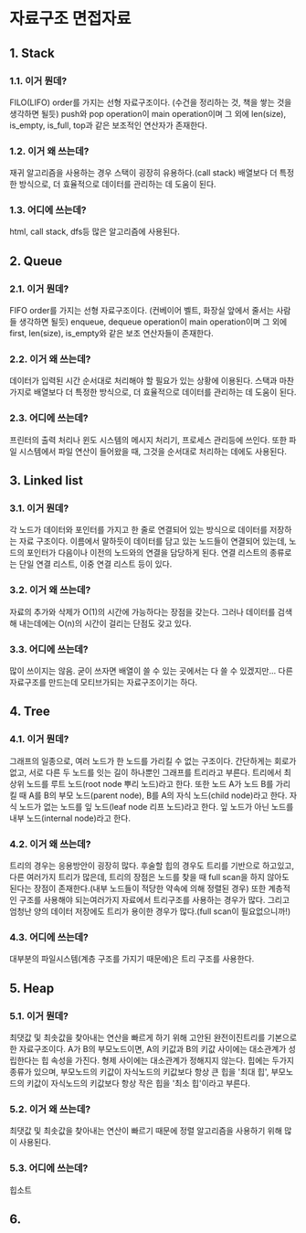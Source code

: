 # 자료구조 면접자료


## 1. Stack
### 1.1. 이거 뭔데?
FILO(LIFO) order를 가지는 선형 자료구조이다. (수건을 정리하는 것, 책을 쌓는 것을 생각하면 될듯) push와 pop operation이 main operation이며 그 외에 len(size), is_empty, is_full, top과 같은 보조적인 연산자가 존재한다.
### 1.2. 이거 왜 쓰는데?
재귀 알고리즘을 사용하는 경우 스택이 굉장히 유용하다.(call stack) 배열보다 더 특정한 방식으로, 더 효율적으로 데이터를 관리하는 데 도움이 된다.
### 1.3. 어디에 쓰는데?
html, call stack, dfs등 많은 알고리즘에 사용된다.


## 2. Queue
### 2.1. 이거 뭔데?
FIFO order를 가지는 선형 자료구조이다. (컨베이어 벨트, 화장실 앞에서 줄서는 사람들 생각하면 될듯) enqueue, dequeue operation이 main operation이며 그 외에 first, len(size), is_empty와 같은 보조 연산자들이 존재한다.
### 2.2. 이거 왜 쓰는데? 
데이터가 입력된 시간 순서대로 처리해야 할 필요가 있는 상황에 이용된다. 스택과 마찬가지로 배열보다 더 특정한 방식으로, 더 효율적으로 데이터를 관리하는 데 도움이 된다.
### 2.3. 어디에 쓰는데?
프린터의 출력 처리나 윈도 시스템의 메시지 처리기, 프로세스 관리등에 쓰인다. 또한 파일 시스템에서 파일 연산이 들어왔을 때, 그것을 순서대로 처리하는 데에도 사용된다.


## 3. Linked list
### 3.1. 이거 뭔데?
각 노드가 데이터와 포인터를 가지고 한 줄로 연결되어 있는 방식으로 데이터를 저장하는 자료 구조이다. 이름에서 말하듯이 데이터를 담고 있는 노드들이 연결되어 있는데, 노드의 포인터가 다음이나 이전의 노드와의 연결을 담당하게 된다. 연결 리스트의 종류로는 단일 연결 리스트, 이중 연결 리스트 등이 있다.
### 3.2. 이거 왜 쓰는데?
자료의 추가와 삭제가 O(1)의 시간에 가능하다는 장점을 갖는다. 그러나 데이터를 검색해 내는데에는 O(n)의 시간이 걸리는 단점도 갖고 있다.
### 3.3. 어디에 쓰는데?
많이 쓰이지는 않음. 굳이 쓰자면 배열이 쓸 수 있는 곳에서는 다 쓸 수 있겠지만... 다른 자료구조를 만드는데 모티브가되는 자료구조이기는 하다.


## 4. Tree
### 4.1. 이거 뭔데?
그래프의 일종으로, 여러 노드가 한 노드를 가리킬 수 없는 구조이다. 간단하게는 회로가 없고, 서로 다른 두 노드를 잇는 길이 하나뿐인 그래프를 트리라고 부른다. 트리에서 최상위 노드를 루트 노드(root node 뿌리 노드)라고 한다. 또한 노드 A가 노드 B를 가리킬 때 A를 B의 부모 노드(parent node), B를 A의 자식 노드(child node)라고 한다. 자식 노드가 없는 노드를 잎 노드(leaf node 리프 노드)라고 한다. 잎 노드가 아닌 노드를 내부 노드(internal node)라고 한다.
### 4.2. 이거 왜 쓰는데?
트리의 경우는 응용방안이 굉장히 많다. 후술할 힙의 경우도 트리를 기반으로 하고있고, 다른 여러가지 트리가 많은데, 트리의 장점은 노드를 찾을 때 full scan을 하지 않아도 된다는 장점이 존재한다.(내부 노드들이 적당한 약속에 의해 정렬된 경우) 또한 계층적인 구조를 사용해야 되는여러가지 자료에서 트리구조를 사용하는 경우가 많다. 그리고 엄청난 양의 데이터 저장에도 트리가 용이한 경우가 많다.(full scan이 필요없으니까!)
### 4.3. 어디에 쓰는데?
대부분의 파일시스템(계층 구조를 가지기 때문에)은 트리 구조를 사용한다.


## 5. Heap
### 5.1. 이거 뭔데?
최댓값 및 최솟값을 찾아내는 연산을 빠르게 하기 위해 고안된 완전이진트리를 기본으로 한 자료구조이다. A가 B의 부모노드이면, A의 키값과 B의 키값 사이에는 대소관계가 성립한다는 힙 속성을 가진다. 형제 사이에는 대소관계가 정해지지 않는다. 힙에는 두가지 종류가 있으며, 부모노드의 키값이 자식노드의 키값보다 항상 큰 힙을 '최대 힙', 부모노드의 키값이 자식노드의 키값보다 항상 작은 힙을 '최소 힙'이라고 부른다.
### 5.2. 이거 왜 쓰는데?
최댓값 및 최솟값을 찾아내는 연산이 빠르기 때문에 정렬 알고리즘을 사용하기 위해 많이 사용된다.
### 5.3. 어디에 쓰는데?
힙소트


## 6. 
